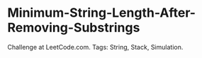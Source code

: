 # Minimum-String-Length-After-Removing-Substrings
Challenge at LeetCode.com. Tags: String, Stack, Simulation.
